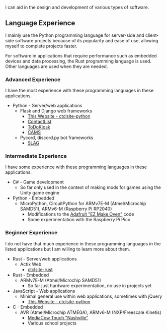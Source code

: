 I can aid in the design and development of various types of software. 

## Language Experience
I mainly use the Python programming language for server-side and client-side software projects because of its popularity and ease of use, allowing myself to complete projects faster.

For software in applications that require performance such as embedded devices and data processing, the Rust programming language is used. Other languages are used when they are needed.

### Advanced Experience
I have the most experience with these programming languages in these applications.

- Python - Server/web applications
    - Flask and Django web frameworks
        - [This Website - ctclsite-python](../projects/ctclsite/)
        - [ContactList](../projects/contactlist/)
        - [ToDoKiosk](../projects/todokiosk) 
        - [CAMS](../projects/cams/)
    - Pycord, discord.py bot frameworks
        - [SLAG](../projects/slag/)

### Intermediate Experience
I have some experience with these programming languages in these applications.

- C# - Game development
    - So far only used in the context of making mods for games using the Unity game engine
- Python - Embedded
    - MicroPython, CircuitPython for ARMv7E-M (Atmel/Microchip SAMD51), ARMv6-M (Raspberry Pi RP2040)
        - Modifications to the [Adafruit "EZ Make Oven"](https://learn.adafruit.com/ez-make-oven/installing-the-code) code
        - Some experimentation with the Raspberry Pi Pico

### Beginner Experience
I do not have that much experience in these programming languages in the listed applications but I am willing to learn more about them.

- Rust - Server/web applications
    - Actix Web
        - [ctclsite-rust](../projects/ctclsite/)
- Rust - Embedded
    - ARMv7E-M (Atmel/Microchip SAMD51)
        - So far just hardware experimentation, no use in projects yet
- JavaScript - Web applications
    - Minimal general use within web applications, sometimes with jQuery
        - [This Website - ctclsite-python](../projects/ctclsite/)
- C - Embedded
    - AVR (Atmel/Microchip ATMEGA), ARMv6-M (NXP/Freescale Kinetis)
        - [MediaCow Touch "Nashville"](../projects/mct1/) 
        - Various school projects